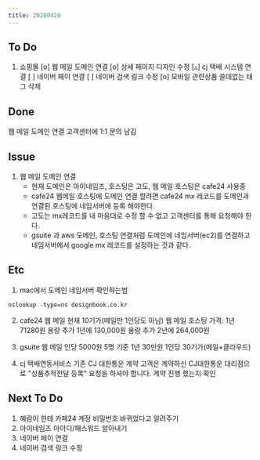 ```yaml
---
title: 20200420
---
```


## To Do

1. 쇼핑몰
   [o] 웹 메일 도메인 연결
   [o] 상세 페이지 디자인 수정
   [▵] cj 택배 시스템 연결
   [ ] 네이버 페이 연결
   [ ] 네이버 검색 링크 수정
   [o] 모바일 관련상품 쓸데없는 태그 삭제

## Done

웹 메일 도메인 연결 고객센터에 1:1 문의 남김

## Issue

1. 웹 메일 도메인 연결
   - 현재 도메인은 아이네임즈, 호스팅은 고도, 웹 메일 호스팅은 cafe24 사용중
   - cafe24 웹메일 호스팅에 도메인 연결 할려면 cafe24 mx 레코드를 도메인과 연결된 호스팅에 네임서버에 등록 해야한다.
   - 고도는 mx레코드를 내 마음대로 수정 할 수 없고 고객센터를 통해 요청해야 한다.
   - gsuite 과 aws 도메인, 호스팅 연결처럼 도메인에 네임서버(ec2)를 연결하고 네임서버에서 google mx 레코드를 설정하는 것과 같다.

## Etc

1. mac에서 도메인 네임서버 확인하는법

```
nslookup -type=ns designbook.co.kr
```

2. cafe24 웹 메일
   현재 10기가(메일만 1인당도 아님)
   웹 메일 호스팅 가격: 1년 71280원
   용량 추가 1년에 130,000원
   용량 추가 2년에 264,000원

3. gsuite 웹 메일
   인당 5000원 5명 기준 1년 30만원
   1인당 30기가(메일+클라우드)

4. cj 택배연동서비스
   기존 CJ 대한통운 계약 고객은 계약하신 CJ대한통운 대리점으로 "상품추적전달 등록" 요청을 하셔야 합니다.
   계약 진행 했는지 확인

## Next To Do

1. 혜람이 한테 카페24 계정 비밀번호 바뀌었다고 알려주기
2. 아이네임즈 아이디/패스워드 알아내기
3. 네이버 페이 연결
4. 네이버 검색 링크 수정
